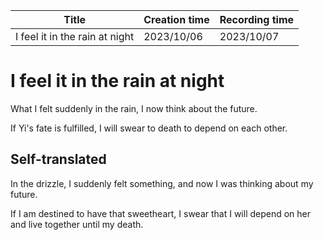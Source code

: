 | Title                          | Creation time | Recording time |
| ------------------------------ | ------------- | -------------- |
| I feel it in the rain at night | 2023/10/06    | 2023/10/07     |

# I feel it in the rain at night

What I felt suddenly in the rain, I now think about the future.

If Yi's fate is fulfilled, I will swear to death to depend on each other.

## Self-translated

In the drizzle, I suddenly felt something, and now I was thinking about my future.

If I am destined to have that sweetheart, I swear that I will depend on her and live together until my death.
